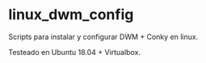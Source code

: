 # linux_dwm_config

Scripts para instalar y configurar DWM + Conky en linux.

Testeado en Ubuntu 18.04 + Virtualbox.